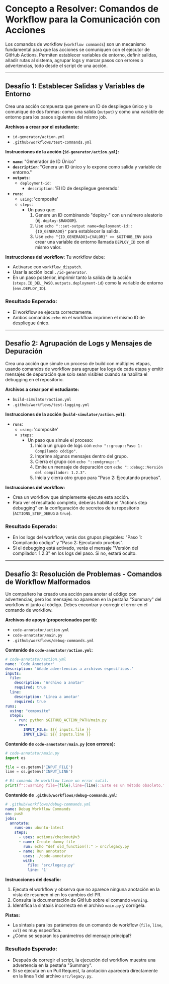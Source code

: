 # Concepto a Resolver: Comandos de Workflow para la Comunicación con Acciones
Los comandos de workflow (`workflow commands`) son un mecanismo fundamental para que las acciones se comuniquen con el ejecutor de GitHub Actions. Permiten establecer variables de entorno, definir salidas, añadir rutas al sistema, agrupar logs y marcar pasos con errores o advertencias, todo desde el script de una acción.

---

## Desafío 1: Establecer Salidas y Variables de Entorno
Crea una acción compuesta que genere un ID de despliegue único y lo comunique de dos formas: como una salida (`output`) y como una variable de entorno para los pasos siguientes del mismo job.

**Archivos a crear por el estudiante:**
- `id-generator/action.yml`
- `.github/workflows/test-commands.yml`

**Instrucciones de la acción (`id-generator/action.yml`):**
- **`name`**: "Generador de ID Único"
- **`description`**: "Genera un ID único y lo expone como salida y variable de entorno."
- **`outputs`**:
  - `deployment-id`:
    - `description`: 'El ID de despliegue generado.'
- **`runs`**:
  - `using`: 'composite'
  - `steps`:
    - Un paso que:
      1.  Genere un ID combinando "deploy-" con un número aleatorio (ej. `deploy-$RANDOM`).
      2.  Use `echo "::set-output name=deployment-id::{ID_GENERADO}"` para establecer la salida.
      3.  Use `echo "{ID_GENERADO}={VALOR}" >> $GITHUB_ENV` para crear una variable de entorno llamada `DEPLOY_ID` con el mismo valor.

**Instrucciones del workflow:**
Tu workflow debe:
- Activarse con `workflow_dispatch`.
- Usar la acción local `./id-generator`.
- En un paso posterior, imprimir tanto la salida de la acción (`steps.ID_DEL_PASO.outputs.deployment-id`) como la variable de entorno (`env.DEPLOY_ID`).

### Resultado Esperado:
- El workflow se ejecuta correctamente.
- Ambos comandos `echo` en el workflow imprimen el mismo ID de despliegue único.

---

## Desafío 2: Agrupación de Logs y Mensajes de Depuración
Crea una acción que simule un proceso de build con múltiples etapas, usando comandos de workflow para agrupar los logs de cada etapa y emitir mensajes de depuración que solo sean visibles cuando se habilita el debugging en el repositorio.

**Archivos a crear por el estudiante:**
- `build-simulator/action.yml`
- `.github/workflows/test-logging.yml`

**Instrucciones de la acción (`build-simulator/action.yml`):**
- **`runs`**:
  - `using`: 'composite'
  - `steps`:
    - Un paso que simule el proceso:
      1.  Inicia un grupo de logs con `echo "::group::Paso 1: Compilando código"`.
      2.  Imprime algunos mensajes dentro del grupo.
      3.  Cierra el grupo con `echo "::endgroup::"`.
      4.  Emite un mensaje de depuración con `echo "::debug::Versión del compilador: 1.2.3"`.
      5.  Inicia y cierra otro grupo para "Paso 2: Ejecutando pruebas".

**Instrucciones del workflow:**
- Crea un workflow que simplemente ejecute esta acción.
- Para ver el resultado completo, deberás habilitar el "Actions step debugging" en la configuración de secretos de tu repositorio (`ACTIONS_STEP_DEBUG` a `true`).

### Resultado Esperado:
- En los logs del workflow, verás dos grupos plegables: "Paso 1: Compilando código" y "Paso 2: Ejecutando pruebas".
- Si el debugging está activado, verás el mensaje "Versión del compilador: 1.2.3" en los logs del paso. Si no, estará oculto.

---

## Desafío 3: Resolución de Problemas - Comandos de Workflow Malformados
Un compañero ha creado una acción para anotar el código con advertencias, pero los mensajes no aparecen en la pestaña "Summary" del workflow ni junto al código. Debes encontrar y corregir el error en el comando de workflow.

**Archivos de apoyo (proporcionados por ti):**
- `code-annotator/action.yml`
- `code-annotator/main.py`
- `.github/workflows/debug-commands.yml`

**Contenido de `code-annotator/action.yml`:**
```yaml
# code-annotator/action.yml
name: 'Code Annotator'
description: 'Añade advertencias a archivos específicos.'
inputs:
  file:
    description: 'Archivo a anotar'
    required: true
  line:
    description: 'Línea a anotar'
    required: true
runs:
  using: "composite"
  steps:
    - run: python $GITHUB_ACTION_PATH/main.py
      env:
        INPUT_FILE: ${{ inputs.file }}
        INPUT_LINE: ${{ inputs.line }}
```

**Contenido de `code-annotator/main.py` (con errores):**
```python
# code-annotator/main.py
import os

file = os.getenv('INPUT_FILE')
line = os.getenv('INPUT_LINE')

# El comando de workflow tiene un error sutil.
print(f"::warning file={file},line={line}::Este es un método obsoleto.")
```

**Contenido de `.github/workflows/debug-commands.yml`:**
```yaml
# .github/workflows/debug-commands.yml
name: Debug Workflow Commands
on: push
jobs:
  annotate:
    runs-on: ubuntu-latest
    steps:
      - uses: actions/checkout@v3
      - name: Create dummy file
        run: echo "def old_function():" > src/legacy.py
      - name: Run annotator
        uses: ./code-annotator
        with:
          file: 'src/legacy.py'
          line: '1'
```

**Instrucciones del desafío:**
1.  Ejecuta el workflow y observa que no aparece ninguna anotación en la vista de resumen ni en los cambios del PR.
2.  Consulta la documentación de GitHub sobre el comando `warning`.
3.  Identifica la sintaxis incorrecta en el archivo `main.py` y corrígela.

**Pistas:**
- La sintaxis para los parámetros de un comando de workflow (`file`, `line`, `col`) es muy específica.
- ¿Cómo se separan los parámetros del mensaje principal?

### Resultado Esperado:
- Después de corregir el script, la ejecución del workflow muestra una advertencia en la pestaña "Summary".
- Si se ejecuta en un Pull Request, la anotación aparecerá directamente en la línea 1 del archivo `src/legacy.py`.
